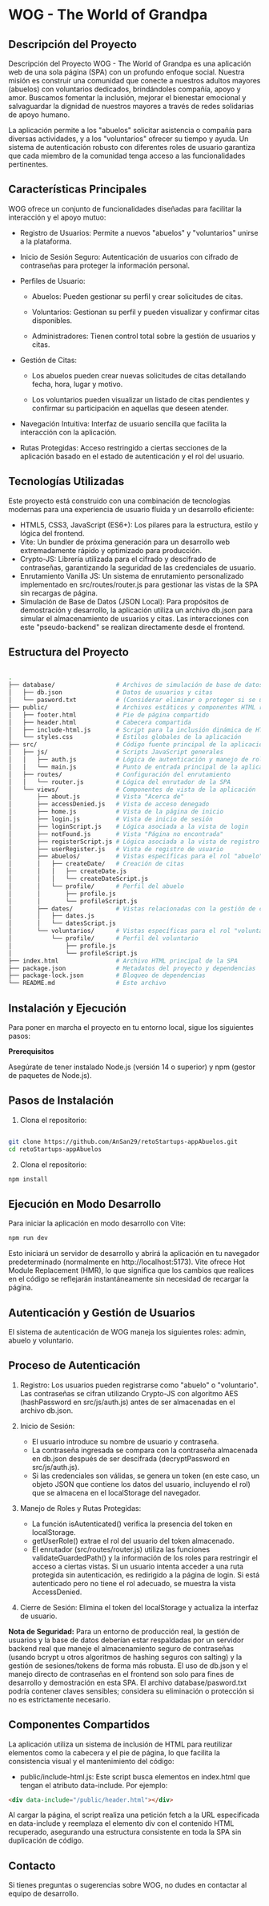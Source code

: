 # WOG - The World of Grandpa

## Descripción del Proyecto

Descripción del Proyecto
WOG - The World of Grandpa es una aplicación web de una sola página (SPA) con un profundo enfoque social. Nuestra misión es construir una comunidad que conecte a nuestros adultos mayores (abuelos) con voluntarios dedicados, brindándoles compañía, apoyo y amor. Buscamos fomentar la inclusión, mejorar el bienestar emocional y salvaguardar la dignidad de nuestros mayores a través de redes solidarias de apoyo humano.

La aplicación permite a los "abuelos" solicitar asistencia o compañía para diversas actividades, y a los "voluntarios" ofrecer su tiempo y ayuda. Un sistema de autenticación robusto con diferentes roles de usuario garantiza que cada miembro de la comunidad tenga acceso a las funcionalidades pertinentes.

## Características Principales

WOG ofrece un conjunto de funcionalidades diseñadas para facilitar la interacción y el apoyo mutuo:

- Registro de Usuarios: Permite a nuevos "abuelos" y "voluntarios" unirse a la plataforma.

- Inicio de Sesión Seguro: Autenticación de usuarios con cifrado de contraseñas para proteger la información personal.

- Perfiles de Usuario:

    - Abuelos: Pueden gestionar su perfil y crear solicitudes de citas.

    - Voluntarios: Gestionan su perfil y pueden visualizar y confirmar citas disponibles.

    - Administradores: Tienen control total sobre la gestión de usuarios y citas.

- Gestión de Citas:

    - Los abuelos pueden crear nuevas solicitudes de citas detallando fecha, hora, lugar y motivo.

    - Los voluntarios pueden visualizar un listado de citas pendientes y confirmar su participación en aquellas que deseen atender.

- Navegación Intuitiva: Interfaz de usuario sencilla que facilita la interacción con la aplicación.

- Rutas Protegidas: Acceso restringido a ciertas secciones de la aplicación basado en el estado de autenticación y el rol del usuario.

## Tecnologías Utilizadas

Este proyecto está construido con una combinación de tecnologías modernas para una experiencia de usuario fluida y un desarrollo eficiente:

- HTML5, CSS3, JavaScript (ES6+): Los pilares para la estructura, estilo y lógica del frontend.
- Vite: Un bundler de próxima generación para un desarrollo web extremadamente rápido y optimizado para producción.
- Crypto-JS: Librería utilizada para el cifrado y descifrado de contraseñas, garantizando la seguridad de las credenciales de usuario.
- Enrutamiento Vanilla JS: Un sistema de enrutamiento personalizado implementado en src/routes/router.js para gestionar las vistas de la SPA sin recargas de página.
- Simulación de Base de Datos (JSON Local): Para propósitos de demostración y desarrollo, la aplicación utiliza un archivo db.json para simular el almacenamiento de usuarios y citas. Las interacciones con este "pseudo-backend" se realizan directamente desde el frontend.

## Estructura del Proyecto
```bash

.
├── database/                 # Archivos de simulación de base de datos
│   ├── db.json               # Datos de usuarios y citas
│   └── pasword.txt           # (Considerar eliminar o proteger si se usa para algo sensible)
├── public/                   # Archivos estáticos y componentes HTML reutilizables
│   ├── footer.html           # Pie de página compartido
│   ├── header.html           # Cabecera compartida
│   ├── include-html.js       # Script para la inclusión dinámica de HTML
│   └── styles.css            # Estilos globales de la aplicación
├── src/                      # Código fuente principal de la aplicación
│   ├── js/                   # Scripts JavaScript generales
│   │   ├── auth.js           # Lógica de autenticación y manejo de roles
│   │   └── main.js           # Punto de entrada principal de la aplicación
│   ├── routes/               # Configuración del enrutamiento
│   │   └── router.js         # Lógica del enrutador de la SPA
│   └── views/                # Componentes de vista de la aplicación
│       ├── about.js          # Vista "Acerca de"
│       ├── accessDenied.js   # Vista de acceso denegado
│       ├── home.js           # Vista de la página de inicio
│       ├── login.js          # Vista de inicio de sesión
│       ├── loginScript.js    # Lógica asociada a la vista de login
│       ├── notFound.js       # Vista "Página no encontrada"
│       ├── registerScript.js # Lógica asociada a la vista de registro
│       ├── userRegister.js   # Vista de registro de usuario
│       ├── abuelos/          # Vistas específicas para el rol "abuelo"
│       │   ├── createDate/   # Creación de citas
│       │   │   ├── createDate.js
│       │   │   └── createDateScript.js
│       │   └── profile/      # Perfil del abuelo
│       │       ├── profile.js
│       │       └── profileScript.js
│       ├── dates/            # Vistas relacionadas con la gestión de citas
│       │   ├── dates.js
│       │   └── datesScript.js
│       └── voluntarios/      # Vistas específicas para el rol "voluntario"
│           └── profile/      # Perfil del voluntario
│               ├── profile.js
│               └── profileScript.js
├── index.html                # Archivo HTML principal de la SPA
├── package.json              # Metadatos del proyecto y dependencias
├── package-lock.json         # Bloqueo de dependencias
└── README.md                 # Este archivo

```

## Instalación y Ejecución

Para poner en marcha el proyecto en tu entorno local, sigue los siguientes pasos:

**Prerequisitos**

Asegúrate de tener instalado Node.js (versión 14 o superior) y npm (gestor de paquetes de Node.js).

## Pasos de Instalación
1. Clona el repositorio:

```bash

git clone https://github.com/AnSan29/retoStartups-appAbuelos.git 
cd retoStartups-appAbuelos

```
2. Clona el repositorio:

```bash
npm install
```

## Ejecución en Modo Desarrollo

Para iniciar la aplicación en modo desarrollo con Vite:

```bash
npm run dev
```

Esto iniciará un servidor de desarrollo y abrirá la aplicación en tu navegador predeterminado (normalmente en http://localhost:5173). Vite ofrece Hot Module Replacement (HMR), lo que significa que los cambios que realices en el código se reflejarán instantáneamente sin necesidad de recargar la página.


## Autenticación y Gestión de Usuarios

El sistema de autenticación de WOG maneja los siguientes roles: admin, abuelo y voluntario.

## Proceso de Autenticación

1. Registro: Los usuarios pueden registrarse como "abuelo" o "voluntario". Las contraseñas se cifran utilizando Crypto-JS con algoritmo AES (hashPassword en src/js/auth.js) antes de ser almacenadas en el archivo db.json.

1. Inicio de Sesión:
    - El usuario introduce su nombre de usuario y contraseña.
    - La contraseña ingresada se compara con la contraseña almacenada en db.json después de ser descifrada (decryptPassword en src/js/auth.js).
    - Si las credenciales son válidas, se genera un token (en este caso, un objeto JSON que contiene los datos del usuario, incluyendo el rol) que se almacena en el localStorage del navegador.

1. Manejo de Roles y Rutas Protegidas:
    - La función isAutenticated() verifica la presencia del token en localStorage.
    - getUserRole() extrae el rol del usuario del token almacenado.
    - El enrutador (src/routes/router.js) utiliza las funciones validateGuardedPath() y la información de los roles para restringir el acceso a ciertas vistas. Si un usuario intenta acceder a una ruta protegida sin autenticación, es redirigido a la página de login. Si está autenticado pero no tiene el rol adecuado, se muestra la vista AccessDenied.

1. Cierre de Sesión: Elimina el token del localStorage y actualiza la interfaz de usuario.


**Nota de Seguridad:** Para un entorno de producción real, la gestión de usuarios y la base de datos deberían estar respaldadas por un servidor backend real que maneje el almacenamiento seguro de contraseñas (usando bcrypt u otros algoritmos de hashing seguros con salting) y la gestión de sesiones/tokens de forma más robusta. El uso de db.json y el manejo directo de contraseñas en el frontend son solo para fines de desarrollo y demostración en esta SPA. El archivo database/pasword.txt podría contener claves sensibles; considera su eliminación o protección si no es estrictamente necesario.

## Componentes Compartidos

La aplicación utiliza un sistema de inclusión de HTML para reutilizar elementos como la cabecera y el pie de página, lo que facilita la consistencia visual y el mantenimiento del código:

- public/include-html.js: Este script busca elementos en index.html que tengan el atributo data-include. Por ejemplo:

```HTML
<div data-include="/public/header.html"></div>
```

Al cargar la página, el script realiza una petición fetch a la URL especificada en data-include y reemplaza el elemento div con el contenido HTML recuperado, asegurando una estructura consistente en toda la SPA sin duplicación de código.


## Contacto
Si tienes preguntas o sugerencias sobre WOG, no dudes en contactar al equipo de desarrollo.